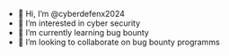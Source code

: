 - 👋 Hi, I’m @cyberdefenx2024
- 👀 I’m interested in cyber security
- 🌱 I’m currently learning bug bounty
- 💞️ I’m looking to collaborate on bug bounty programms 

<!---
cyberdefenx2024/cyberdefenx2024 is a ✨ special ✨ repository because its `README.md` (this file) appears on your GitHub profile.
You can click the Preview link to take a look at your changes.
--->
